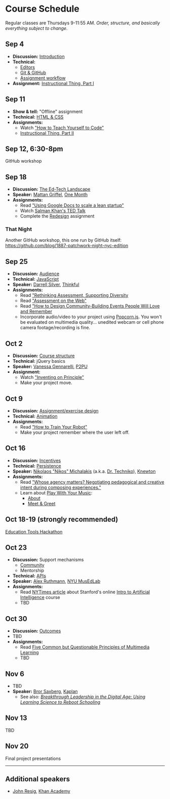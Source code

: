 # Course Schedule

Regular classes are Thursdays 9-11:55 AM. *Order, structure, and basically everything subject to change.*

## Sep 4

* **Discussion:** [Introduction](topics/introduction.md)
* **Technical:**
    * [Editors](topics/editors.md)
    * [Git & GitHub](topics/github.md)
    * [Assignment workflow](workflow.md)
* **Assignment:** [Instructional Thing, Part I](https://github.com/bfl-itp/instructional/#part-i)

## Sep 11

* **Show & tell:** "Offline" assignment
* **Technical:** [HTML & CSS](topics/html.md)
* **Assignments:**
    * Watch ["How to Teach Yourself to Code"](https://www.youtube.com/watch?v=T0qAjgQFR4c)
    * [Instructional Thing, Part II](https://github.com/bfl-itp/instructional/#part-ii)

## Sep 12, 6:30-8pm

GitHub workshop

## Sep 18

* **Discussion:** [The Ed-Tech Landscape](topics/landscape.md)
* **Speaker:** [Mattan Griffel](http://about.me/mattangriffel), [One Month](https://onemonth.com/)
* **Assignments:**
    * Read ["Using Google Docs to scale a lean startup"](http://pando.com/2013/08/05/using-google-docs-to-scale-a-lean-startup/)
    * Watch [Salman Khan's TED Talk](http://www.ted.com/talks/salman_khan_let_s_use_video_to_reinvent_education)
    * Complete the [Redesign](https://github.com/bfl-itp/redesign/) assignment

### That Night

Another GitHub workshop, this one run by GitHub itself: https://github.com/blog/1887-patchwork-night-nyc-edition

## Sep 25

* **Discussion:** [Audience](topics/audience.md)
* **Technical:** [JavaScript](topics/javascript.md)
* **Speaker:** [Darrell Silver](http://darrellsilver.com/), [Thinkful](http://www.thinkful.com/)
* **Assignments:**
    * Read ["Rethinking Assessment, Supporting Diversity](http://reports.p2pu.org/rethinking-assessment/)
    * Read ["Assessment on the Web"](http://reports.p2pu.org/reports/assessment_on_the_web/)
    * Read ["How to Design Community-Building Events People Will Love and Remember](http://dangerouslyawesome.com/2014/02/how-to-design-community-building-events-that-people-will-love-and-remember/)
    * Incorporate audio/video to your project using [Popcorn.js](http://popcornjs.org). You won't be evaluated on multimedia quality... unedited webcam or cell phone camera footage/recording is fine.

## Oct 2

* **Discussion:** [Course structure](topics/course_structure.md)
* **Technical:** jQuery basics
* **Speaker:** [Vanessa Gennarelli](http://mozzadrella.me/), [P2PU](https://p2pu.org/)
* **Assignment:**
    * Watch ["Inventing on Principle"](https://vimeo.com/36579366)
    * Make your project move.

## Oct 9

* **Discussion:** [Assignment/exercise design](assignment_design.md)
* **Technical:** [Animation](topics/animation.md)
* **Assignments:**
    * Read ["How to Train Your Robot"](http://drtechniko.com/2012/04/09/how-to-train-your-robot/)
    * Make your project remember where the user left off.

## Oct 16

* **Discussion:** [Incentives](topics/incentives.md)
* **Technical:** [Persistence](topics/persistence.md)
* **Speaker:** [Nikolaos "Nikos" Michalakis](http://www.linkedin.com/pub/nikolaos-michalakis/1/40b/3b0) (a.k.a. [Dr. Techniko](http://drtechniko.com/)), [Knewton](http://www.knewton.com/)
* **Assignments:**
    * Read ["Whose agency matters? Negotiating pedagogical and creative intent during composing experiences."](http://www.mendeley.com/download/public/6244093/4517967961/9728fd1316197329a5e9e5dbd2dc3f78ae11cd7a/dl.pdf)
    * Learn about [Play With Your Music](http://www.playwithyourmusic.org/):
        * [About](http://www.playwithyourmusic.org/about/)
        * [Meet & Greet](http://community.playwithyourmusic.org/category/meet)

## Oct 18-19 (strongly recommended)

[Education Tools Hackathon](http://edhacks.org/)

## Oct 23

* **Discussion:** Support mechanisms
    * [Community](topics/community.md)
    * Mentorship
* **Technical:** [APIs](topics/apis.md)
* **Speaker:** [Alex Ruthmann](http://www.alexruthmann.com/), [NYU MusEdLab](http://www.experiencingaudio.org/)
* **Assignments:**
    * Read [NYTimes article](http://www.nytimes.com/2011/08/16/science/16stanford.html) about Stanford's online [Intro to Artificial Intelligence](https://www.udacity.com/course/cs271) course
    * TBD

## Oct 30

* **Discussion:** [Outcomes](topics/outcomes.md)
* TBD
* **Assignments:**
    * Read [Five Common but Questionable Principles of Multimedia Learning](http://www.cogtech.usc.edu/publications/clark_five_common.pdf)
    * TBD

## Nov 6

* TBD
* **Speaker:** [Bror Saxberg](http://brorsblog.typepad.com/), [Kaplan](http://www.kaplan.com/)
    * See also: [*Breakthrough Leadership in the Digital Age: Using Learning Science to Reboot Schooling*](http://www.amazon.com/dp/1452255490/)

## Nov 13

TBD

## Nov 20

Final project presentations

---

## Additional speakers

* [John Resig](http://ejohn.org/), [Khan Academy](https://www.khanacademy.org/)
